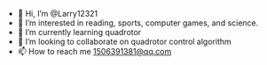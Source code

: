 - 👋 Hi, I’m @Larry12321
- 👀 I’m interested in reading, sports, computer games, and science.
- 🌱 I’m currently learning quadrotor 
- 💞️ I’m looking to collaborate on quadrotor control algorithm
- 📫 How to reach me 1506391381@qq.com
<!---
Larry12321/Larry12321 is a ✨ special ✨ repository because its `README.md` (this file) appears on your GitHub profile.
You can click the Preview link to take a look at your changes.
--->
